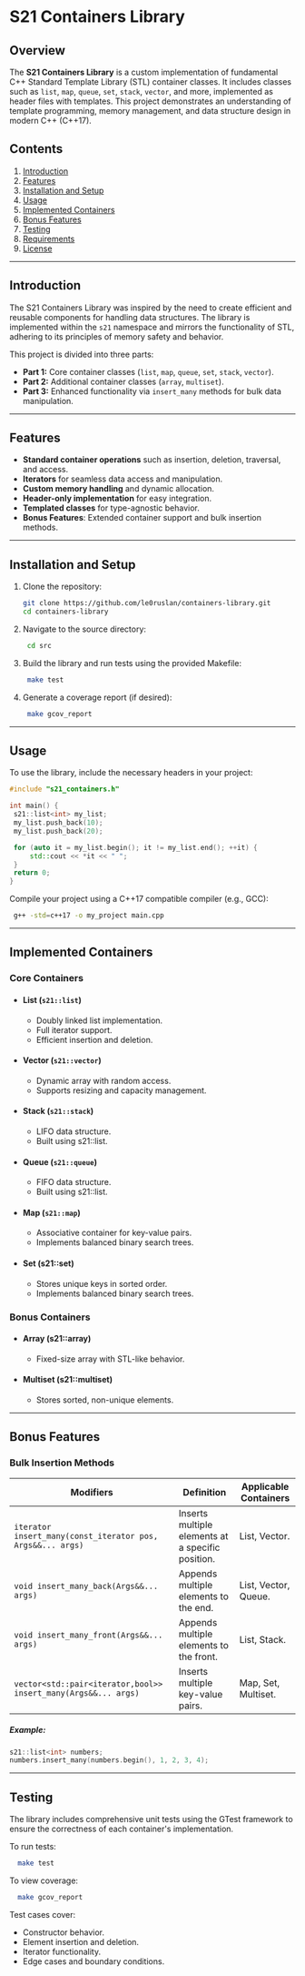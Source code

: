 # S21 Containers Library

## Overview

The **S21 Containers Library** is a custom implementation of fundamental C++ Standard Template Library (STL) container classes. It includes classes such as `list`, `map`, `queue`, `set`, `stack`, `vector`, and more, implemented as header files with templates. This project demonstrates an understanding of template programming, memory management, and data structure design in modern C++ (C++17).

## Contents

1. [Introduction](#introduction)
2. [Features](#features)
3. [Installation and Setup](#installation-and-setup)
4. [Usage](#usage)
5. [Implemented Containers](#implemented-containers)
6. [Bonus Features](#bonus-features)
7. [Testing](#testing)
8. [Requirements](#requirements)
9. [License](#license)

---

## Introduction

The S21 Containers Library was inspired by the need to create efficient and reusable components for handling data structures. The library is implemented within the `s21` namespace and mirrors the functionality of STL, adhering to its principles of memory safety and behavior.

This project is divided into three parts:
- **Part 1:** Core container classes (`list`, `map`, `queue`, `set`, `stack`, `vector`).
- **Part 2:** Additional container classes (`array`, `multiset`).
- **Part 3:** Enhanced functionality via `insert_many` methods for bulk data manipulation.

---

## Features

- **Standard container operations** such as insertion, deletion, traversal, and access.
- **Iterators** for seamless data access and manipulation.
- **Custom memory handling** and dynamic allocation.
- **Header-only implementation** for easy integration.
- **Templated classes** for type-agnostic behavior.
- **Bonus Features**: Extended container support and bulk insertion methods.

---

## Installation and Setup

1. Clone the repository:
   ```bash
   git clone https://github.com/le0ruslan/containers-library.git
   cd containers-library
    ```

2. Navigate to the source directory:
   ```bash
    cd src
    ```

3. Build the library and run tests using the provided Makefile:
   ```bash
    make test
    ```

4. Generate a coverage report (if desired):
   ```bash
    make gcov_report
    ```
   
---


## Usage

To use the library, include the necessary headers in your project:
   ```cpp
#include "s21_containers.h"

int main() {
    s21::list<int> my_list;
    my_list.push_back(10);
    my_list.push_back(20);

    for (auto it = my_list.begin(); it != my_list.end(); ++it) {
        std::cout << *it << " ";
    }
    return 0;
}

   ```

Compile your project using a C++17 compatible compiler (e.g., GCC):
   ```bash
    g++ -std=c++17 -o my_project main.cpp
   ```

---

## Implemented Containers
### Core Containers

* #### List (`s21::list`)

  * Doubly linked list implementation.
  * Full iterator support.
  * Efficient insertion and deletion.

* #### Vector (`s21::vector`)

  * Dynamic array with random access.
  * Supports resizing and capacity management.

* #### Stack (`s21::stack`)

  * LIFO data structure.
  * Built using s21::list.

* #### Queue (`s21::queue`)
  * FIFO data structure.
  * Built using s21::list.

* #### Map (`s21::map`)

    * Associative container for key-value pairs.
    * Implements balanced binary search trees.

* #### Set (s21::set)

    * Stores unique keys in sorted order.
    * Implements balanced binary search trees.

### Bonus Containers
* #### Array (s21::array)
    * Fixed-size array with STL-like behavior.

* #### Multiset (s21::multiset)
  * Stores sorted, non-unique elements.

---

## Bonus Features
### Bulk Insertion Methods

| Modifiers      | Definition                                      | Applicable Containers |
|----------------|-------------------------------------------------| -------------------------------------------|
| `iterator insert_many(const_iterator pos, Args&&... args)`          | Inserts multiple elements at a specific position.  | List, Vector. |
| `void insert_many_back(Args&&... args)`          | Appends multiple elements to the end.  | List, Vector, Queue. |
| `void insert_many_front(Args&&... args)`          | Appends multiple elements to the front.  | List, Stack. |
| `vector<std::pair<iterator,bool>> insert_many(Args&&... args)`          | Inserts multiple key-value pairs.  | Map, Set, Multiset. |

##### Example:
```cpp
s21::list<int> numbers;
numbers.insert_many(numbers.begin(), 1, 2, 3, 4);
```

---

## Testing
The library includes comprehensive unit tests using the GTest framework to ensure the correctness of each container's implementation.

To run tests:
```bash
  make test
```

To view coverage:
```bash
  make gcov_report
```

Test cases cover:
* Constructor behavior.
* Element insertion and deletion.
* Iterator functionality.
* Edge cases and boundary conditions.